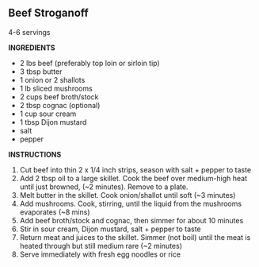 ## Beef Stroganoff

4-6 servings

**INGREDIENTS**

- 2 lbs beef (preferably top loin or sirloin tip)
- 3 tbsp butter
- 1 onion or 2 shallots
- 1 lb sliced mushrooms
- 2 cups beef broth/stock
- 2 tbsp cognac (optional)
- 1 cup sour cream
- 1 tbsp Dijon mustard
- salt
- pepper

**INSTRUCTIONS**

1. Cut beef into thin 2 x 1/4 inch strips, season with salt + pepper to taste
1. Add 2 tbsp oil to a large skillet. Cook the beef over medium-high heat until just browned, (~2 minutes). Remove to a plate.
1. Melt butter in the skillet. Cook onion/shallot until soft (~3 minutes)
1. Add mushrooms. Cook, stirring, until the liquid from the mushrooms evaporates (~8 mins)
1. Add beef broth/stock and cognac, then simmer for about 10 minutes
1. Stir in sour cream, Dijon mustard, salt + pepper to taste
1. Return meat and juices to the skillet. Simmer (not boil) until the meat is heated through but still medium rare (~2 minutes)
1. Serve immediately with fresh egg noodles or rice

